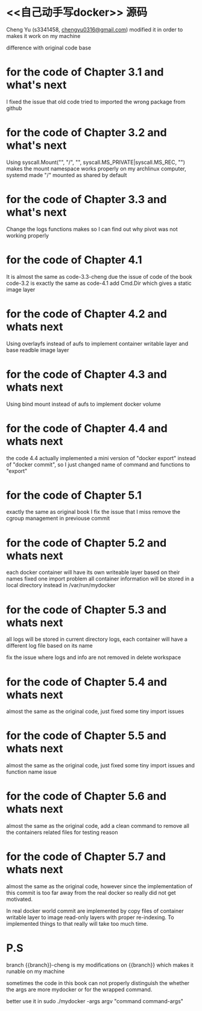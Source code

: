 # <<自己动手写docker>> 源码

Cheng Yu (s3341458, chengyu0316@gmail.com) modified it in order to makes it work on my machine

difference with original code base

# for the code of Chapter 3.1 and what's next
I fixed the issue that old code tried to imported the wrong package from github

# for the code of Chapter 3.2 and what's next
Using syscall.Mount("", "/", "", syscall.MS_PRIVATE|syscall.MS_REC, "") makes the mount namespace works properly on my archlinux computer, systemd made "/" mounted as shared by default

# for the code of Chapter 3.3 and what's next
Change the logs functions makes so I can find out why pivot was not working properly

# for the code of Chapter 4.1
It is almost the same as code-3.3-cheng due the issue of code of the book code-3.2 is exactly the same as code-4.1
add Cmd.Dir which gives a static image layer

# for the code of Chapter 4.2 and whats next
Using overlayfs instead of aufs to implement container writable layer and base readble image layer

# for the code of Chapter 4.3 and whats next
Using bind mount instead of aufs to implement docker volume

# for the code of Chapter 4.4 and whats next
the code 4.4 actually implemented a mini version of "docker export"
instead of "docker commit", so I just changed name of command and
functions to "export"

# for the code of Chapter 5.1
exactly the same as original book
I fix the issue that I miss remove the cgroup management in previouse commit

# for the code of Chapter 5.2 and whats next
each docker container will have its own writeable layer based on their names
fixed one import problem
all container information will be stored in a local directory instead in /var/run/mydocker

# for the code of Chapter 5.3 and whats next
all logs will be stored in current directory logs, each container will have a different log file based on its name

fix the issue where logs and info are not removed in delete workspace

# for the code of Chapter 5.4 and whats next
almost the same as the original code, just fixed some tiny import issues

# for the code of Chapter 5.5 and whats next
almost the same as the original code, just fixed some tiny import issues and function name issue

# for the code of Chapter 5.6 and whats next
almost the same as the original code, add a clean command to remove all the containers related files for testing reason

# for the code of Chapter 5.7 and whats next
almost the same as the original code, however since the implementation of this commit is too far away from the real docker so really did not get motivated.

In real docker world commit are implemented by copy files of container writable layer to image read-only layers with proper re-indexing.
To implemented things to that really will take too much time.

# P.S
branch {{branch}}-cheng is my modifications on {{branch}} which makes it runable on my machine


sometimes the code in this book can not properly distinguish the whether the args are more  mydocker or for the wrapped command.

better use it in sudo ./mydocker -args argv "command command-args"
